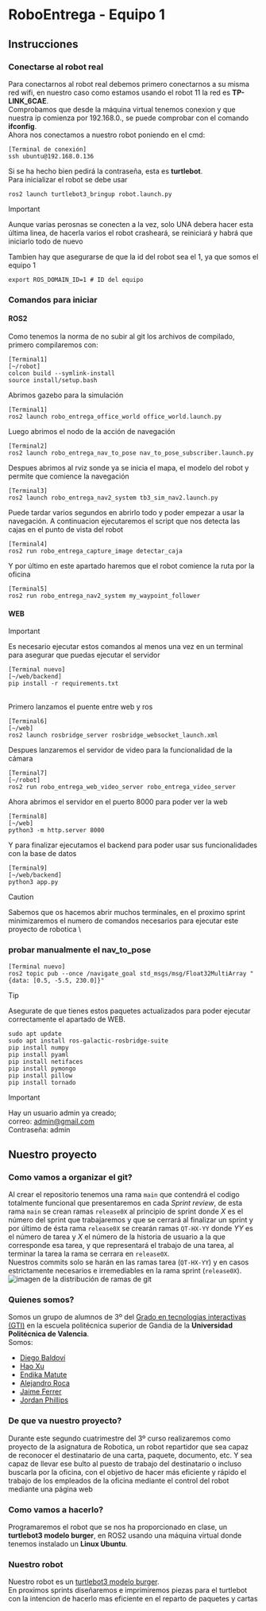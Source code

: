 # RoboEntrega - Equipo 1

## Instrucciones
### Conectarse al robot real
Para conectarnos al robot real debemos primero conectarnos a su misma red wifi, en nuestro caso como estamos usando el robot 11 la red es **TP-LINK_6CAE**.\
Comprobamos que desde la máquina virtual tenemos conexion y que nuestra ip comienza por 192.168.0., se puede comprobar con el comando **ifconfig**.\
Ahora nos conectamos a nuestro robot poniendo en el cmd:
```
[Terminal de conexión]
ssh ubuntu@192.168.0.136
```
Si se ha hecho bien pedirá la contraseña, esta es **turtlebot**.\
Para inicializar el robot se debe usar
```
ros2 launch turtlebot3_bringup robot.launch.py
```
> [!IMPORTANT]
> Aunque varias perosnas se conecten a la vez, solo UNA debera hacer esta última linea, de hacerla varios el robot crasheará, se reiniciará y habrá que iniciarlo todo de nuevo
> 
Tambien hay que asegurarse de que la id del robot sea el 1, ya que somos el equipo 1
```
export ROS_DOMAIN_ID=1 # ID del equipo
```
### Comandos para iniciar
#### ROS2
Como tenemos la norma de no subir al git los archivos de compilado, primero compilaremos con:
```
[Terminal1]
[~/robot]
colcon build --symlink-install
source install/setup.bash
```
Abrimos gazebo para la simulación
```
[Terminal1]
ros2 launch robo_entrega_office_world office_world.launch.py
```
Luego abrimos el nodo de la acción de navegación
```
[Terminal2]
ros2 launch robo_entrega_nav_to_pose nav_to_pose_subscriber.launch.py
```
Despues abrimos al rviz sonde ya se inicia el mapa, el modelo del robot y permite que comience la navegación
```
[Terminal3]
ros2 launch robo_entrega_nav2_system tb3_sim_nav2.launch.py
```
Puede tardar varios segundos en abrirlo todo y poder empezar a usar la navegación.
A continuacion  ejecutaremos el script que nos detecta las cajas en el punto de vista del robot
```
[Terminal4]
ros2 run robo_entrega_capture_image detectar_caja
```
Y por último en este apartado haremos que el robot comience la ruta por la oficina
```
[Terminal5]
ros2 run robo_entrega_nav2_system my_waypoint_follower
```
#### WEB
> [!IMPORTANT]
> Es necesario ejecutar estos comandos al menos una vez en un terminal para asegurar que puedas ejecutar el servidor
> ```
> [Terminal nuevo]
> [~/web/backend]
> pip install -r requirements.txt
> ```
\
Primero lanzamos el puente entre web y ros
```
[Terminal6]
[~/web]
ros2 launch rosbridge_server rosbridge_websocket_launch.xml
```
Despues lanzaremos el servidor de video para la funcionalidad de la cámara
```
[Terminal7]
[~/robot]
ros2 run robo_entrega_web_video_server robo_entrega_video_server
```
Ahora abrimos el servidor en el puerto 8000 para poder ver la web
```
[Terminal8]
[~/web]
python3 -m http.server 8000
```
Y para finalizar ejecutamos el backend para poder usar sus funcionalidades con la base de datos
```
[Terminal9]
[~/web/backend]
python3 app.py
```
> [!CAUTION]
> Sabemos que os hacemos abrir muchos terminales, en el proximo sprint minimizaremos el numero de comandos necesarios para ejecutar este proyecto de robotica
\
### probar manualmente el nav_to_pose
```
[Terminal nuevo]
ros2 topic pub --once /navigate_goal std_msgs/msg/Float32MultiArray "{data: [0.5, -5.5, 230.0]}"
```
> [!TIP]
> Asegurate de que tienes estos paquetes actualizados para poder ejecutar correctamente el apartado de WEB.
> ```
> sudo apt update
> sudo apt install ros-galactic-rosbridge-suite
> pip install numpy
> pip install pyaml
> pip install netifaces
> pip install pymongo
> pip install pillow
> pip install tornado
> ```

> [!IMPORTANT]
> Hay un usuario admin ya creado; \
> correo: admin@gmail.com \
> Contraseña: admin

## Nuestro proyecto
### Como vamos a organizar el git?
Al crear el repositorio tenemos una rama `main` que contendrá el codigo totalmente funcional que presentaremos en cada *Sprint review*, de esta rama `main` se crean ramas `release0X` al principio de sprint donde *X* es el número del sprint que trabajaremos y que se cerrará al finalizar un sprint y por último de ésta rama `release0X` se crearán ramas `QT-HX-YY` donde *YY* es el número de tarea y *X* el número de la historia de usuario a la que corresponde esa tarea, y que representará el trabajo de una tarea, al terminar la tarea la rama se cerrara en `release0X`. \
Nuestros commits solo se harán en las ramas tarea (`QT-HX-YY`) y en casos estrictamente necesarios e irremediables en la rama sprint (`release0X`). \
![imagen de la distribución de ramas de git](https://i.imgur.com/1QnHS7a.png)

### Quienes somos?
Somos un grupo de alumnos de 3º del [Grado en tecnologias interactivas (GTI)](https://www.upv.es/titulaciones/GTI/) en la escuela politécnica superior de Gandia de la **Universidad Politécnica de Valencia**.\
Somos: 
- [Diego Baldoví](https://github.com/Foxpeet)
- [Hao Xu](https://github.com/Hao12341)
- [Endika Matute](https://github.com/EndikaMB1)
- [Alejandro Roca](https://github.com/Roca057)
- [Jaime Ferrer](https://github.com/JaumeFerrer)
- [Jordan Phillips](https://github.com/Masterboy272)
### De que va nuestro proyecto?
Durante este segundo cuatrimestre del 3º curso realizaremos como proyecto de la asignatura de Robotica, un robot repartidor que sea capaz de reconocer el destinatario de una carta, paquete, documento, etc. Y sea capaz de llevar ese bulto al puesto de trabajo del destinatario o incluso buscarla por la oficina, con el objetivo de hacer más eficiente y rápido el trabajo de los empleados de la oficina mediante el control del robot mediante una página web
### Como vamos a hacerlo?
Programaremos el robot que se nos ha proporcionado en clase, un **turtlebot3 modelo burger**, en ROS2 usando una máquina virtual donde tenemos instalado un **Linux Ubuntu**.
### Nuestro robot
Nuestro robot es un [turtlebot3 modelo burger](https://www.turtlebot.com/turtlebot3/).\
En proximos sprints diseñaremos e imprimiremos piezas para el turtlebot con la intencion de hacerlo mas eficiente en el reparto de paquetes y cartas
